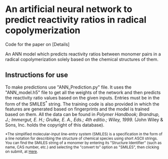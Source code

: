 # An artificial neural network to predict reactivity ratios in radical copolymerization
Code for the paper on [Details]

An ANN model which predicts reactivity ratios between monomer pairs in a radical copolymerization solely based on the chemical structures of them.

## Instructions for use
To make predictions use "ANN_Prediction.py" file. It uses the "ANN_model.h5" file to get all the weights of the network and then predicts the reactivity ratio values based on the given inputs. Entries must be in the form of the SMILES<sup>*</sup> string. The training code is also provided in which the features are generated based on fingerprints and the model is trained based on them. All the data can be found in *Polymer Handbook; Brandrup, J.; Immergut, E. H.; Grulke, E. A., Eds.; 4th editio.; Wiley, 1999.* (John Wiley & Sons, Inc. holds the copyright of this database).

<sup>*The simplified molecular-input line-entry system (SMILES) is a specification in the form of a line notation for describing the structure of chemical species using short ASCII strings. You can find the SMILES string of a monomer by entering its "Structure Identifier" (such as name, CAS number, etc.) and selecting the "convert to" option as "SMILES", then clicking on submit, at [Here](https://cactus.nci.nih.gov/chemical/structure).</sup>
